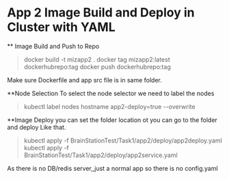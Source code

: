 # App 2 Image Build and Deploy in Cluster with YAML

** Image Build and Push to Repo
>docker build -t mizapp2 .
>docker tag mizapp2:latest dockerhubrepo:tag
>docker push dockerhubrepo:tag

Make sure Dockerfile and app src file is in same folder.

**Node Selection
To select the node selector we need to label the nodes

>kubectl label nodes hostname app2-deploy=true --overwrite

**Image Deploy
you can set the folder location ot you can go to the folder and deploy Like that.

>kubectl apply -f BrainStationTest/Task1/app2/deploy/app2deploy.yaml
>kubectl apply -f BrainStationTest/Task1/app2/deploy/app2service.yaml

As there is no DB/redis server,,just a normal app so there is no config.yaml